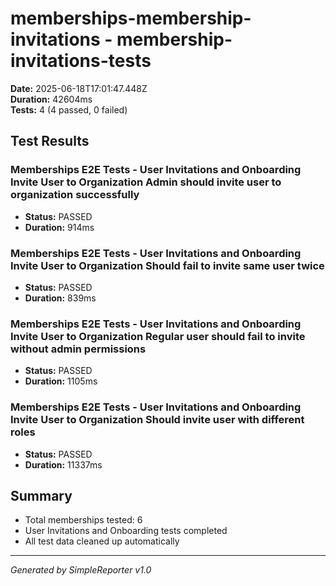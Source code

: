 # memberships-membership-invitations - membership-invitations-tests

**Date:** 2025-06-18T17:01:47.448Z  
**Duration:** 42604ms  
**Tests:** 4 (4 passed, 0 failed)

## Test Results


### Memberships E2E Tests - User Invitations and Onboarding Invite User to Organization Admin should invite user to organization successfully
- **Status:** PASSED
- **Duration:** 914ms



### Memberships E2E Tests - User Invitations and Onboarding Invite User to Organization Should fail to invite same user twice
- **Status:** PASSED
- **Duration:** 839ms



### Memberships E2E Tests - User Invitations and Onboarding Invite User to Organization Regular user should fail to invite without admin permissions
- **Status:** PASSED
- **Duration:** 1105ms



### Memberships E2E Tests - User Invitations and Onboarding Invite User to Organization Should invite user with different roles
- **Status:** PASSED
- **Duration:** 11337ms



## Summary

- Total memberships tested: 6
- User Invitations and Onboarding tests completed
- All test data cleaned up automatically

---
*Generated by SimpleReporter v1.0*
